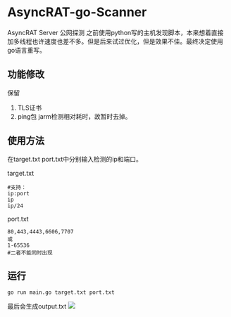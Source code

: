 # AsyncRAT-go-Scanner
AsyncRAT Server 公网探测
之前使用python写的主机发现脚本，本来想着直接加多线程也许速度也差不多。但是后来试过优化，但是效果不佳。最终决定使用go语言重写。

## 功能修改
保留
1. TLS证书
2. ping包
jarm检测相对耗时，故暂时去掉。
## 使用方法

在target.txt port.txt中分别输入检测的ip和端口。

target.txt
```
#支持：
ip:port
ip
ip/24
```

port.txt
```text
80,443,4443,6606,7707
或
1-65536
#二者不能同时出现
```

## 运行
```shell
go run main.go target.txt port.txt 
```

最后会生成output.txt
![](https://cdn.jsdelivr.net/gh/g1an123/blogimage@main/202407012139177.png)
